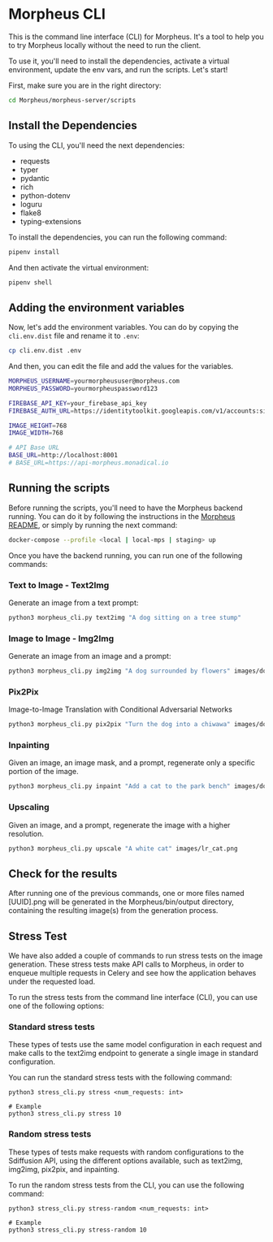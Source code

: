 # Morpheus CLI

This is the command line interface (CLI) for Morpheus. It's a tool to help you to try Morpheus locally without the need
to run the client.

To use it, you'll need to install the dependencies, activate a virtual environment, update the env vars, and run the
scripts. Let's start!

First, make sure you are in the right directory:

```bash
cd Morpheus/morpheus-server/scripts
```

## Install the Dependencies

To using the CLI, you'll need the next dependencies:

* requests
* typer
* pydantic
* rich
* python-dotenv
* loguru
* flake8
* typing-extensions

To install the dependencies, you can run the following command:

```bash
pipenv install
```

And then activate the virtual environment:

```bash
pipenv shell
```

## Adding the environment variables

Now, let's add the environment variables. You can do by copying the `cli.env.dist` file and rename it to `.env`:

```bash
cp cli.env.dist .env
```

And then, you can edit the file and add the values for the variables.

```bash
MORPHEUS_USERNAME=yourmorpheususer@morpheus.com
MORPHEUS_PASSWORD=yourmorpheuspassword123

FIREBASE_API_KEY=your_firebase_api_key
FIREBASE_AUTH_URL=https://identitytoolkit.googleapis.com/v1/accounts:signInWithPassword

IMAGE_HEIGHT=768
IMAGE_WIDTH=768

# API Base URL
BASE_URL=http://localhost:8001
# BASE_URL=https://api-morpheus.monadical.io
```

## Running the scripts

Before running the scripts, you'll need to have the Morpheus backend running. You can do it by following the
instructions in the [Morpheus README](https://github.com/Monadical-SAS/Morpheus/blob/main/README.md), or simply by
running the next command:

```bash
docker-compose --profile <local | local-mps | staging> up
```

Once you have the backend running, you can run one of the following commands:

### Text to Image - Text2Img

Generate an image from a text prompt:

```bash
python3 morpheus_cli.py text2img "A dog sitting on a tree stump"
```

### Image to Image - Img2Img

Generate an image from an image and a prompt:

```bash
python3 morpheus_cli.py img2img "A dog surrounded by flowers" images/dog.png
```

### Pix2Pix

Image-to-Image Translation with Conditional Adversarial Networks

```bash
python3 morpheus_cli.py pix2pix "Turn the dog into a chiwawa" images/dog.png
```

### Inpainting

Given an image, an image mask, and a prompt, regenerate only a specific portion of the image.

```bash
python3 morpheus_cli.py inpaint "Add a cat to the park bench" images/dog.png images/mask.png
```

### Upscaling

Given an image, and a prompt, regenerate the image with a higher resolution.

```bash
python3 morpheus_cli.py upscale "A white cat" images/lr_cat.png
```

## Check for the results

After running one of the previous commands, one or more files named [UUID].png will be generated in the
Morpheus/bin/output directory, containing the resulting image(s) from the generation process.

## Stress Test

We have also added a couple of commands to run stress tests on the image generation. These stress tests make API calls
to Morpheus, in order to enqueue multiple requests in Celery and see how the application behaves under the requested
load.

To run the stress tests from the command line interface (CLI), you can use one of the following options:

### Standard stress tests

These types of tests use the same model configuration in each request and make calls to the text2img endpoint to
generate a single image in standard configuration.

You can run the standard stress tests with the following command:

```shell
python3 stress_cli.py stress <num_requests: int>

# Example
python3 stress_cli.py stress 10
```

### Random stress tests

These types of tests make requests with random configurations to the Sdiffusion API, using the different options
available, such as text2img, img2img, pix2pix, and inpainting.

To run the random stress tests from the CLI, you can use the following command:

```shell
python3 stress_cli.py stress-random <num_requests: int>

# Example
python3 stress_cli.py stress-random 10
```